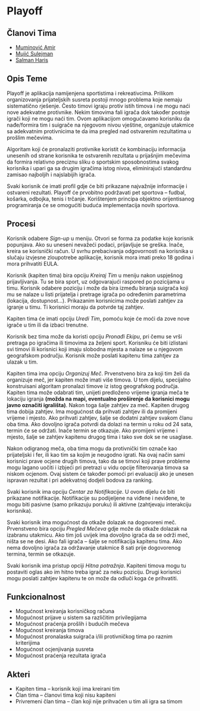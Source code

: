 Playoff
=======

## Članovi Tima
* [Muminović Amir](https://github.com/amirmuminovic)
* [Mujić Sulejman](https://github.com/spetsnazr)
* [Salman Haris](https://github.com/InfernalWraith)

## Opis Teme
Playoff je aplikacija namijenjena sportistima i rekreativcima. 
Prilikom organizovanja prijateljskih susreta postoji mnogo problema koje nemaju sistematično rješenje. 
Često timovi igraju protiv istih timova i ne mogu naći nove adekvatne protivnike. 
Nekim timovima fali igrača dok također postoje igrači koji ne mogu naći tim. 
Ovom aplikacijom omogućavamo korisniku da nađe/formira tim i suigrače na njegovom nivou vještine, 
organizuje utakmice sa adekvatnim protivnicima te da ima pregled nad ostvarenim rezultatima u prošlim mečevima. 

Algoritam koji će pronalaziti protivnike koristit će kombinaciju informacija unesenih od strane korisnika te ostvarenih 
rezultata u prijašnjim mečevima da formira relativno preciznu sliku o sportskim sposobnostima svakog korisnika i 
upari ga sa drugim igračima istog nivoa, eliminirajući standardnu zamisao najboljih i najslabijih igrača. 

Svaki korisnik će imati profil gdje će biti prikazane najvažnije informacije i ostvareni rezultati. 
Playoff će prvobitno podržavati pet sportova – fudbal, košarka, odbojka, tenis i trčanje. 
Korištenjem principa objektno orijentisanog programiranja će se omogućiti buduća implementacija novih sportova.

## Procesi
Korisnik odabere _Sign-up_ u meniju. Otvori se forma za podatke koje korisnik popunjava. 
Ako su uneseni nevažeći podaci, prijavljuje se greška. Inače, kreira se korisnički račun. 
U svrhu prebacivanja odgovornosti na korisnika u slučaju izvjesne zloupotrebe aplikacije, korisnik mora imati 
preko 18 godina i mora prihvatiti EULA.

Korisnik (kapiten tima) bira opciju _Kreiraj Tim_ u meniju nakon uspješnog prijavljivanja. 
Tu se bira sport, uz odgovarajući raspored po pozicijama u timu. Korisnik odabere poziciju i može da bira između 
biranja suigrača koji mu se nalaze u listi prijatelja i pretrage igrača po određenim parametrima (lokacija, dostupnost...). 
Prikazanim korisnicima može poslati zahtjev za igranje u timu. Ti korisnici moraju da potvrde taj zahtjev. 

Kapiten tima će imati opciju _Uredi Tim_, pomoću koje će moći da zove nove igrače u tim 
ili da izbaci trenutne.

Korisnik bez tima može da koristi opciju _Pronađi Ekipu_, pri čemu se vrši pretraga po igračima ili timovima za željeni sport. 
Korisniku će biti izlistani svi timovi ili korisnici koji imaju slobodna mjesta a nalaze se u njegovom geografskom području. 
Korisnik može poslati kapitenu tima zahtjev za ulazak u tim.

Kapiten tima ima opciju _Organizuj Meč_. 
Prvenstveno bira za koji tim želi da organizuje meč, jer kapiten može imati više timova. 
U tom dijelu, specijalno konstruisani algoritam pronalazi timove iz istog geografskog područja. 
Kapiten tima može odabrati tim, unijeti predloženo vrijeme igranja meča te lokaciju igranja 
**(možda na mapi, eventualno proširenje da korisnici mogu javno označiti igrališta)**. 
Nakon toga šalje zahtjev za meč. Kapiten drugog tima dobija zahtjev. 
Ima mogućnost da prihvati zahtjev ili da promijeni vrijeme i mjesto. 
Ako prihvati zahtjev, šalje se dodatni zahtjev svakom članu oba tima. 
Ako dovoljno igrača potvrdi da dolazi na termin u roku od 24 sata, termin će se održati. 
Inače termin se otkazuje. Ako promijeni vrijeme i mjesto, šalje se zahtjev kapitenu drugog tima i tako sve dok se ne usaglase. 

Nakon odigranog meča, oba tima mogu da protivnički tim označe kao prijateljski i fer, ili kao tim sa kojim je neugodno igrati. 
Na ovaj način sami korisnici prave ocjene drugih timova, tako da se timovi koji prave probleme mogu lagano uočiti 
i izbjeći pri pretrazi u vidu opcije filterovanja timova sa niskom ocjenom. 
Ovaj sistem će također pomoći pri evaluaciji ako je unesen ispravan rezultat i pri adekvatnoj dodjeli bodova za ranking.

Svaki korisnik ima opciju _Centar za Notifikacije_. 
U ovom dijelu će biti prikazane notifikacije. 
Notifikacije su podijeljene na viđene i neviđene, te mogu biti pasivne (samo prikazuju poruku) 
ili aktivne (zahtjevaju interakciju korisnika).

Svaki korisnik ima mogućnost da otkaže dolazak na dogovoreni meč. 
Prvenstveno bira opciju _Pregled Mečeva_ gdje može da otkaže dolazak na izabranu utakmicu. 
Ako tim još uvijek ima dovoljno igrača da se održi meč, ništa se ne desi. 
Ako fali igrača – šalje se notifikacija kapitenu tima. Ako nema dovoljno igrača za održavanje utakmice 8 sati prije 
dogovorenog termina, termin se otkazuje.

Svaki korisnik ima pristup opciji _Hitna potražnja_. 
Kapiteni timova mogu tu postaviti oglas ako im hitno treba igrač za neku poziciju. 
Drugi korisnici mogu poslati zahtjev kapitenu te on može da odluči koga će prihvatiti.

## Funkcionalnost
* Mogućnost kreiranja korisničkog računa
* Mogućnost prijave u sistem sa različitim privilegijama
* Mogućnost praćenja prošlih i budućih mečeva
* Mogućnost kreiranja timova
* Mogućnost pronalaska suigrača i/ili protivničkog tima po raznim kriterijima
* Mogućnost ocjenjivanja susreta
* Mogućnost praćenja rezultata igrača

## Akteri
* Kapiten tima – korisnik koji ima kreirani tim
* Član tima – članovi tima koji nisu kapiteni
* Privremeni član tima – član koji nije prihvaćen u tim ali igra sa timom
